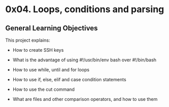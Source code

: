 # 0x04. Loops, conditions and parsing

## General Learning Objectives

This project explains:

* How to create SSH keys

* What is the advantage of using #!/usr/bin/env bash over #!/bin/bash

* How to use while, until and for loops

* How to use if, else, elif and case condition statements

* How to use the cut command

* What are files and other comparison operators, and how to use them
